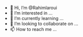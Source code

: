 - 👋 Hi, I’m @Rahimlaroui
- 👀 I’m interested in ...
- 🌱 I’m currently learning ...
- 💞️ I’m looking to collaborate on ...
- 📫 How to reach me ...

<!---
Rahimlaroui/Rahimlaroui is a ✨ special ✨ repository because its `README.md` (this file) appears on your GitHub profile.
You can click the Preview link to take a look at your changes.
--->
